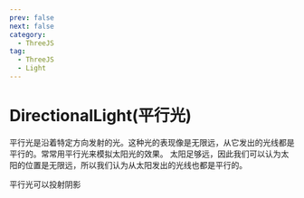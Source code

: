```yaml
---
prev: false
next: false
category:
  - ThreeJS
tag:
  - ThreeJS
  - Light
---
```


# DirectionalLight(平行光)

平行光是沿着特定方向发射的光。这种光的表现像是无限远，从它发出的光线都是平行的。常常用平行光来模拟太阳光的效果。 太阳足够远，因此我们可以认为太阳的位置是无限远，所以我们认为从太阳发出的光线也都是平行的。

平行光可以投射阴影

<!-- more -->
